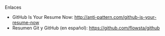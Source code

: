 Enlaces

* GitHub Is Your Resume Now: http://anti-pattern.com/github-is-your-resume-now
* Resumen Git y GitHub (en español): https://github.com/flowsta/github
